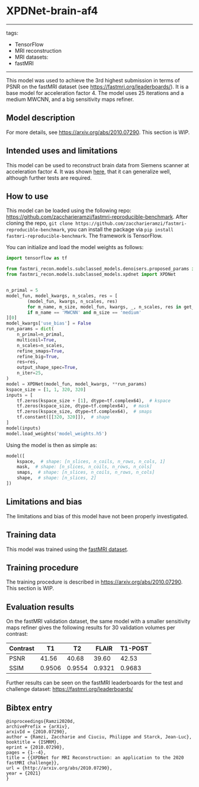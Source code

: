 # XPDNet-brain-af4
---
tags:
- TensorFlow
- MRI reconstruction
- MRI
datasets:
- fastMRI
---

This model was used to achieve the 3rd highest submission in terms of PSNR on the fastMRI dataset (see https://fastmri.org/leaderboards/).
It is a base model for acceleration factor 4.
The model uses 25 iterations and a medium MWCNN, and a big sensitivity maps refiner.

## Model description
For more details, see https://arxiv.org/abs/2010.07290.
This section is WIP.

## Intended uses and limitations
This model can be used to reconstruct brain data from Siemens scanner at acceleration factor 4.
It was shown [here](https://arxiv.org/abs/2106.00753), that it can generalize well, although further tests are required.

## How to use
This model can be loaded using the following repo: https://github.com/zaccharieramzi/fastmri-reproducible-benchmark.
After cloning the repo, `git clone https://github.com/zaccharieramzi/fastmri-reproducible-benchmark`, you can install the package via `pip install fastmri-reproducible-benchmark`.
The framework is TensorFlow.

You can initialize and load the model weights as follows:
```python
import tensorflow as tf

from fastmri_recon.models.subclassed_models.denoisers.proposed_params import get_model_specs
from fastmri_recon.models.subclassed_models.xpdnet import XPDNet


n_primal = 5
model_fun, model_kwargs, n_scales, res = [
        (model_fun, kwargs, n_scales, res)
        for m_name, m_size, model_fun, kwargs, _, n_scales, res in get_model_specs(n_primal=n_primal, force_res=False)
        if m_name == 'MWCNN' and m_size == 'medium'
][0]
model_kwargs['use_bias'] = False
run_params = dict(
    n_primal=n_primal,
    multicoil=True,
    n_scales=n_scales,
    refine_smaps=True,
    refine_big=True,
    res=res,
    output_shape_spec=True,
    n_iter=25,
)
model = XPDNet(model_fun, model_kwargs, **run_params)
kspace_size = [1, 1, 320, 320]
inputs = [
    tf.zeros(kspace_size + [1], dtype=tf.complex64),  # kspace
    tf.zeros(kspace_size, dtype=tf.complex64),  # mask
    tf.zeros(kspace_size, dtype=tf.complex64),  # smaps
    tf.constant([[320, 320]]),  # shape
]
model(inputs)
model.load_weights('model_weights.h5')
```

Using the model is then as simple as:
```python
model([
    kspace,  # shape: [n_slices, n_coils, n_rows, n_cols, 1]
    mask,  # shape: [n_slices, n_coils, n_rows, n_cols]
    smaps,  # shape: [n_slices, n_coils, n_rows, n_cols]
    shape,  # shape: [n_slices, 2]
])
```

## Limitations and bias
The limitations and bias of this model have not been properly investigated.

## Training data
This model was trained using the [fastMRI dataset](https://fastmri.org/dataset/).

## Training procedure
The training procedure is described in https://arxiv.org/abs/2010.07290.
This section is WIP.

## Evaluation results
On the fastMRI validation dataset, the same model with a smaller sensitivity maps refiner gives the following results for 30 validation volumes per contrast:

| Contrast | T1     | T2     | FLAIR  | T1-POST |
|----------|--------|--------|--------|---------|
| PSNR     | 41.56  | 40.68  | 39.60  | 42.53   |
| SSIM     | 0.9506 | 0.9554 | 0.9321 | 0.9683  |

Further results can be seen on the fastMRI leaderboards for the test and challenge dataset: https://fastmri.org/leaderboards/


## Bibtex entry
```
@inproceedings{Ramzi2020d,
archivePrefix = {arXiv},
arxivId = {2010.07290},
author = {Ramzi, Zaccharie and Ciuciu, Philippe and Starck, Jean-Luc},
booktitle = {ISMRM},
eprint = {2010.07290},
pages = {1--4},
title = {{XPDNet for MRI Reconstruction: an application to the 2020 fastMRI challenge}},
url = {http://arxiv.org/abs/2010.07290},
year = {2021}
}
```


